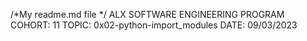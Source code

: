 /*My readme.md file */
ALX SOFTWARE ENGINEERING PROGRAM
COHORT: 11
TOPIC: 0x02-python-import_modules
DATE: 09/03/2023
